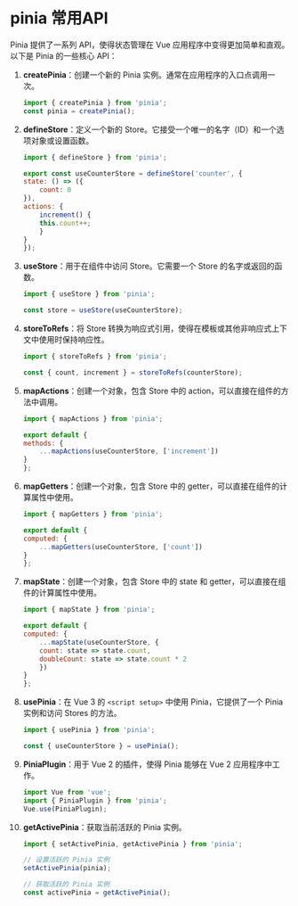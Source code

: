 # pinia 常用API

Pinia 提供了一系列 API，使得状态管理在 Vue 应用程序中变得更加简单和直观。以下是 Pinia 的一些核心 API：

1. **createPinia**：创建一个新的 Pinia 实例。通常在应用程序的入口点调用一次。

    ```js
    import { createPinia } from 'pinia';
    const pinia = createPinia();
    ```

2. **defineStore**：定义一个新的 Store。它接受一个唯一的名字（ID）和一个选项对象或设置函数。

    ```js
    import { defineStore } from 'pinia';

    export const useCounterStore = defineStore('counter', {
    state: () => ({
        count: 0
    }),
    actions: {
        increment() {
        this.count++;
        }
    }
    });
    ```

3. **useStore**：用于在组件中访问 Store。它需要一个 Store 的名字或返回的函数。

    ```js
    import { useStore } from 'pinia';

    const store = useStore(useCounterStore);
    ```

4. **storeToRefs**：将 Store 转换为响应式引用，使得在模板或其他非响应式上下文中使用时保持响应性。

    ```js
    import { storeToRefs } from 'pinia';

    const { count, increment } = storeToRefs(counterStore);
    ```

5. **mapActions**：创建一个对象，包含 Store 中的 action，可以直接在组件的方法中调用。

    ```js
    import { mapActions } from 'pinia';

    export default {
    methods: {
        ...mapActions(useCounterStore, ['increment'])
    }
    };
    ```

6. **mapGetters**：创建一个对象，包含 Store 中的 getter，可以直接在组件的计算属性中使用。

    ```js
    import { mapGetters } from 'pinia';

    export default {
    computed: {
        ...mapGetters(useCounterStore, ['count'])
    }
    };
    ```

7. **mapState**：创建一个对象，包含 Store 中的 state 和 getter，可以直接在组件的计算属性中使用。

    ```js
    import { mapState } from 'pinia';

    export default {
    computed: {
        ...mapState(useCounterStore, {
        count: state => state.count,
        doubleCount: state => state.count * 2
        })
    }
    };
    ```

8. **usePinia**：在 Vue 3 的 `<script setup>` 中使用 Pinia，它提供了一个 Pinia 实例和访问 Stores 的方法。

    ```js
    import { usePinia } from 'pinia';

    const { useCounterStore } = usePinia();
    ```

9. **PiniaPlugin**：用于 Vue 2 的插件，使得 Pinia 能够在 Vue 2 应用程序中工作。

    ```js
    import Vue from 'vue';
    import { PiniaPlugin } from 'pinia';
    Vue.use(PiniaPlugin);
    ```

10. **getActivePinia**：获取当前活跃的 Pinia 实例。

    ```js
    import { setActivePinia, getActivePinia } from 'pinia';

    // 设置活跃的 Pinia 实例
    setActivePinia(pinia);

    // 获取活跃的 Pinia 实例
    const activePinia = getActivePinia();
    ```
